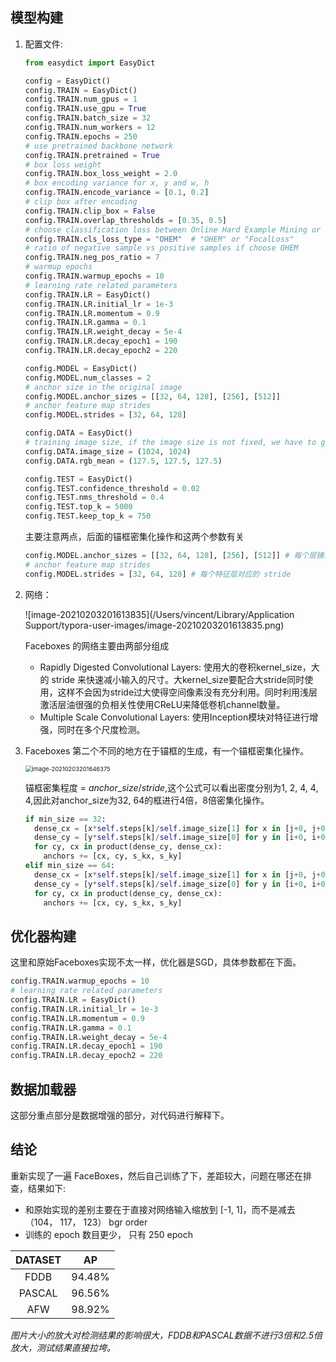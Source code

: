 

## 模型构建

1. 配置文件:

   ```python
   from easydict import EasyDict
   
   config = EasyDict()
   config.TRAIN = EasyDict()
   config.TRAIN.num_gpus = 1
   config.TRAIN.use_gpu = True
   config.TRAIN.batch_size = 32
   config.TRAIN.num_workers = 12
   config.TRAIN.epochs = 250
   # use pretrained backbone network
   config.TRAIN.pretrained = True
   # box loss weight
   config.TRAIN.box_loss_weight = 2.0
   # box encoding variance for x, y and w, h
   config.TRAIN.encode_variance = [0.1, 0.2]
   # clip box after encoding
   config.TRAIN.clip_box = False
   config.TRAIN.overlap_thresholds = [0.35, 0.5]
   # choose classification loss between Online Hard Example Mining or Focal Loss
   config.TRAIN.cls_loss_type = "OHEM"  # "OHEM" or "FocalLoss"
   # ratio of negative sample vs positive samples if choose OHEM
   config.TRAIN.neg_pos_ratio = 7
   # warmup epochs
   config.TRAIN.warmup_epochs = 10
   # learning rate related parameters
   config.TRAIN.LR = EasyDict()
   config.TRAIN.LR.initial_lr = 1e-3
   config.TRAIN.LR.momentum = 0.9
   config.TRAIN.LR.gamma = 0.1
   config.TRAIN.LR.weight_decay = 5e-4
   config.TRAIN.LR.decay_epoch1 = 190
   config.TRAIN.LR.decay_epoch2 = 220
   
   config.MODEL = EasyDict()
   config.MODEL.num_classes = 2
   # anchor size in the original image
   config.MODEL.anchor_sizes = [[32, 64, 128], [256], [512]]
   # anchor feature map strides
   config.MODEL.strides = [32, 64, 128]
   
   config.DATA = EasyDict()
   # training image size, if the image size is not fixed, we have to generate anchors for each input
   config.DATA.image_size = (1024, 1024)
   config.DATA.rgb_mean = (127.5, 127.5, 127.5)
   
   config.TEST = EasyDict()
   config.TEST.confidence_threshold = 0.02
   config.TEST.nms_threshold = 0.4
   config.TEST.top_k = 5000
   config.TEST.keep_top_k = 750
   ```

   主要注意两点，后面的锚框密集化操作和这两个参数有关

   ```python
   config.MODEL.anchor_sizes = [[32, 64, 128], [256], [512]] # 每个层铺设的 anchor 大小，第一个层铺设了三种尺度的 anchor
   # anchor feature map strides
   config.MODEL.strides = [32, 64, 128] # 每个特征层对应的 stride
   
   
   ```

2. 网络：

   ![image-20210203201613835](/Users/vincent/Library/Application Support/typora-user-images/image-20210203201613835.png)

   Faceboxes 的网络主要由两部分组成

   + Rapidly Digested Convolutional Layers: 使用大的卷积kernel_size，大的 stride 来快速减小输入的尺寸。大kernel_size要配合大stride同时使用，这样不会因为stride过大使得空间像素没有充分利用。同时利用浅层激活层油很强的负相关性使用CReLU来降低卷机channel数量。
   + Multiple Scale Convolutional Layers: 使用Inception模块对特征进行增强，同时在多个尺度检测。

3. Faceboxes 第二个不同的地方在于锚框的生成，有一个锚框密集化操作。

   <img src="/Users/vincent/Library/Application Support/typora-user-images/image-20210203201646375.png" alt="image-20210203201646375" style="zoom:67%;" />

   锚框密集程度 = $anchor\_size / stride$,这个公式可以看出密度分别为1, 2, 4, 4, 4,因此对anchor_size为32, 64的框进行4倍，8倍密集化操作。

   ```python
   if min_size == 32:
     dense_cx = [x*self.steps[k]/self.image_size[1] for x in [j+0, j+0.25, j+0.5, j+0.75]]
     dense_cy = [y*self.steps[k]/self.image_size[0] for y in [i+0, i+0.25, i+0.5, i+0.75]]
     for cy, cx in product(dense_cy, dense_cx):
       anchors += [cx, cy, s_kx, s_ky]
   elif min_size == 64:
     dense_cx = [x*self.steps[k]/self.image_size[1] for x in [j+0, j+0.5]]
     dense_cy = [y*self.steps[k]/self.image_size[0] for y in [i+0, i+0.5]]
     for cy, cx in product(dense_cy, dense_cx):
       anchors += [cx, cy, s_kx, s_ky]
   ```

## 优化器构建

这里和原始Faceboxes实现不太一样，优化器是SGD，具体参数都在下面。

```python
config.TRAIN.warmup_epochs = 10
# learning rate related parameters
config.TRAIN.LR = EasyDict()
config.TRAIN.LR.initial_lr = 1e-3
config.TRAIN.LR.momentum = 0.9
config.TRAIN.LR.gamma = 0.1
config.TRAIN.LR.weight_decay = 5e-4
config.TRAIN.LR.decay_epoch1 = 190
config.TRAIN.LR.decay_epoch2 = 220
```



## 数据加载器

这部分重点部分是数据增强的部分，对代码进行解释下。





## 结论

重新实现了一遍 FaceBoxes，然后自己训练了下，差距较大，问题在哪还在排查，结果如下:

+ 和原始实现的差别主要在于直接对网络输入缩放到 [-1, 1]，而不是减去（104， 117， 123） bgr order
+ 训练的 epoch 数目更少， 只有 250 epoch

| DATASET |   AP   |
| :-----: | :----: |
|  FDDB   | 94.48% |
| PASCAL  | 96.56% |
|   AFW   | 98.92% |



*图片大小的放大对检测结果的影响很大，FDDB和PASCAL数据不进行3倍和2.5倍放大，测试结果直接拉垮。*



